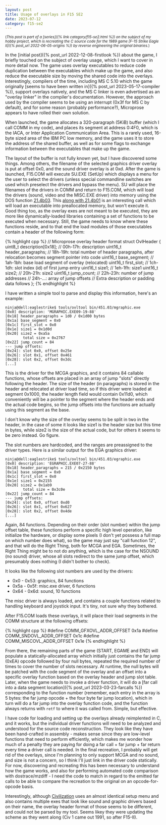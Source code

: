 ```yaml
---
layout: post
title: Usage of overlays in F15 SE2
date: 2023-07-12
category: f15-se2
---
```

<small>(_This post is part of a [series]({% link category/f15-se2.html %}) on the subject of my hobby project, which is recreating the C source code for the 1989 game [F-15 Strike Eagle II]({% post_url 2022-06-05-origins %}) by reverse engineering the original binaries._)</small>

In the [initial post]({% post_url 2022-12-08-firstlook %}) about the game, I briefly touched on the subject of overlay usage, which I want to cover in more detail now. The game uses overlay executables to reduce code duplication between the executables which make up the game, and also reduce the executable size by moving the shared code into the overlays. Interestingly, compilers of the time, including MS C 5.10 which the game originally [seems to have been written in]({% post_url 2023-05-17-compiler %}), support overlays natively, and the MS C linker is even advertised as an "overlay linker" in the compiler's documentation. However, the approach used by the compiler seems to be using an interrupt (0x3f for MS C by default), and for some reason (probably performance?), Microprose appears to have rolled their own solution.

When launched, the game allocates a 320-paragraph (5KiB) buffer (which I call COMM in my code), and places its segment at address 0:4F0, which is the IACA, or Inter Application Communication Area. This is a rarely used, 16-byte sized area of the IBM PC low memory, and the game uses it to store the address of the shared buffer, as well as for some flags to exchange information between the executables that make up the game.

The layout of the buffer is not fully known yet, but I have discovered some things. Among others, the filename of the selected graphics driver overlay is put at offset 0x0, and the sound driver overlay is at 0xd. After the game is launched, F15.COM will execute SU.EXE (SetUp) which displays a menu for the user to select the drivers (unless special commandline switches are used which preselect the drivers and bypass the menu). SU will place the filenames of the drivers in COMM and return to F15.COM, which will load the drivers (sound, video and the MISC.EXE driver) into memory using the DOS function [21.4b03](https://fd.lod.bz/rbil/interrup/dos_kernel/214b.html). This [along with 21.4b01](https://retrocomputing.stackexchange.com/questions/25736/how-can-i-properly-execute-and-clean-up-after-a-dos-mz-executable-loaded-into-me) is an interesting call which will load an executable into preallocated memory, but won't execute it. Good thing too, as the overlay exes are not meant to be executed, they are more like dynamically-loaded libraries containing a set of functions to be executed when necessary. Still, the game needs to know where these functions reside, and to that end the load modules of those executables contain a header of the following form:

{% highlight cpp %}
// Microprose overlay header format
struct OvlHeader {
    uint8_t description[0x18]; // 00h-17h: description
    uint16_t header_paragraphs; // 18h-19h: total number of header paragraphs, after relocation becomes segment pointer into code
    uint16_t base_segment; // 1ah-1bh: base load segment of overlay (relocated)
    uint16_t first_slot; // 1ch-1dh: slot index (id) of first jump entry 
    uint16_t size1; // 1eh-1fh: size1
    uint16_t size2; // 20h-21h: size2
    uint16_t jump_count; // 22h-23h: number of jump addresses 
    // 24h-...: array of jump offsets
    // Extra description or padding data follows
};
{% endhighlight %}

I have written a simple tool to parse and display this information, here's an example:

```
ninja@dell:eaglestrike$ tools/ovltool bin/451.03/mgraphic.exe
[0x0] description: 'MGRAPHIC.EXE09-19-88'
[0x18] header_paragraphs = 1d0 / 0x1d00 bytes
[0x1a] base_segment = 0x0
[0x1c] first_slot = 0x0
[0x1e] size1 = 0x1d0d
[0x20] size2 = 0xa5a
        total size = 0x2767
[0x22] jump_count = 84
--- jump offsets:
[0x24]: slot 0x0, offset 0x25e
[0x26]: slot 0x1, offset 0x461
[0x28]: slot 0x2, offset 0x3dc
[...]
```

This is the driver for the MCGA graphics, and it contains 84 callable functions, whose offsets are placed in an array of jump "slots" directly following the header. The size of the header (in paragraphs) is stored in the header and relocated at driver load time, so if this driver were loaded at segment 0x1000, the header length field would contain 0x11d0, which conveniently will be a pointer to the segment where the header ends and the actual code begins, so the jump offsets into the functions are actually using this segment as the base.

I don't know why the size of the overlay seems to be split in two in the header, in the case of some it looks like size1 is the header size but this time in bytes, while size2 is the size of the actual code, but for others it seems to be zero instead. Go figure.

The slot numbers are hardcoded, and the ranges are preassigned to the driver types. Here is a similar output for the EGA graphics driver:

```
ninja@dell:eaglestrike$ tools/ovltool bin/451.03/egraphic.exe
[0x0] description: 'EGRAPHIC.EXE07-27-88'
[0x18] header_paragraphs = 215 / 0x2150 bytes
[0x1a] base_segment = 0x0
[0x1c] first_slot = 0x0
[0x1e] size1 = 0x2155
[0x20] size2 = 0x1ab9
        total size = 0x3c0e
[0x22] jump_count = 84
--- jump offsets:
[0x24]: slot 0x0, offset 0xd0
[0x26]: slot 0x1, offset 0x627
[0x28]: slot 0x2, offset 0x4de
[...]
```

Again, 84 functions. Depending on their order (slot number) within the jump offset table, these functions perform a specific high level operation, like initialize the hardware, or display some pixels (I don't yet possess a full map on which number does what), so the game may just say "call function 12", and that will do the Right Thing, both for MCGA and EGA. Sometimes, the Right Thing might be to not do anything, which is the case for the NSOUND (no sound) driver, whose all slots redirect to the same jump offset, which presumably does nothing (I didn't bother to check).

It looks like the following slot numbers are used by the drivers:
- 0x0 - 0x53: graphics, 84 functions
- 0x5a - 0x5f: misc.exe driver, 6 functions
- 0x64 - 0x6d: sound, 10 functions

The misc driver is always loaded, and contains a couple functions related to handling keyboard and joystick input. It's tiny, not sure why they bothered.

After F15.COM loads these overlays, it will place their load segments in the COMM structure at the following offsets:

{% highlight cpp %}
#define COMM_GFXOVL_ADDR_OFFSET 0x1a
#define COMM_SNDOVL_ADDR_OFFSET 0x1c
#define COMM_MISCOVL_ADDR_OFFSET 0x1e
{% endhighlight %}

From there, the remaining parts of the game (START, EGAME and END) will populate a statically-allocated array which initially just contains the far jump (0xEA) opcode followed by four null bytes, repeated the required number of times to cover the number of slots necessary. At runtime, the null bytes will be patched with the code segment of the overlay and an offset into a specific overlay function based on the overlay header and jump slot table. Later, when the game needs to invoke a driver function, it will do a [far call into a data segment location]({% post_url 2023-03-23-farcalls %}) corresponding to the function number (remember, each entry in the array is 5 bytes: the far jump opcode + the four byte far jump location), which in turn will do a far jump into the overlay function code, and the function always returns with `retf` to where it was called from. Simple, but effective.

I have code for loading and setting up the overlays already reimplented in C, and it works, but the individual driver functions will need to be analyzed and understood for the source code reconstruction. They look like they have been hand-crafted in assembly - makes sense since they are low-level functions that need to perform efficiently, which makes me wonder how much of a penalty they are paying for doing a far call + far jump + far return every time a driver call is needed. In the final recreation, I probably will get rid of the overlays, since I'm planning to only support MCGA and no sound, and size is not a concern, so I think I'll just link in the driver code statically. For now, discovering and recreating this has been necessary to understand how the game works, and also for performing automated code comparison with dostrace/mzdiff - I need the code to match in regard to the emitted far calls to be able to compare the recreation to the original on an opcode-for-opcode basis.

Interestingly, although [Civilization](https://en.wikipedia.org/wiki/Civilization_(video_game)) uses an almost identical setup menu and also contains multiple exes that look like sound and graphic drivers based on their name, the overlay header format of those seems to be different, and could not be parsed by my tool. Seems likey they were updating the scheme as they went along (Civ 1 came out 1991, so after F15-II).